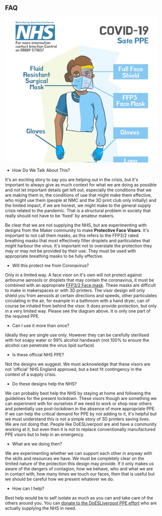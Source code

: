
## FAQ

![NHS PPE Diagram](images/ppe-diagram2.png)

 * How Do We Talk About This?

It's an exciting story to say you are helping out in the crisis, but it's important to always give as much context for what we are doing as possible and not let important details get left out, especially the conditions that we are making them in, the conditions of use that might make them effective, who might use them (people at NMC and the 3D print club only initially) and the limited impact, if we are honest, we might make to the general supply crisis related to the pandemic. That is a structural problem in society that really should not have to be 'fixed' by amateur makers. 

Be clear that we are not supplying the NHS, but are experimenting with designs from the Maker community to make **Protective Face Visors**. It's important to not call them masks, as this refers to the FFP3/2 rated breathing masks that most effectively filter droplets and particulates that might harbour the virus. It's important not to overstate the protection they may or may not be provided by their use. They must be used with appropriate breathing masks to be fully effective.


 * Will this protect me from Coronavirus?

 Only in a limited way. A face visor on it's own will not protect against airbourne aerosols or droplets that may contain the coronavirus, it must be combined with an appropriate [FFP3/2 Face mask](https://www.3m.co.uk/3M/en_GB/company-uk/3m-products/~/3M-Disposable-Respirators-8300-Series/). These masks are difficult to make in makerspaces or with 3D printers. The visor design will only shield you from aerosols at certain directions and speeds, other particulates circulating in the air, for example in a bathroom with a hand dryer, can of course be inhaled from behind the visor. It does provide protection, but only in a very limited way. Please see the diagram above. It is only one part of the required PPE.
 * Can I use it more than once?

 Ideally they are single use only. However they can be carefully sterilised with hot soapy water or 99% alcohol handwash (not 100% to ensure the alcohol can penetrate the virus lipid surface)
 * Is these official NHS PPE?

 Not the designs we suggest. We must acknowledge that these visors are not 'official' NHS England approved, but a best fit contingency in the context of a supply crisis.
 * Do these designs help the NHS?

 We can probably best help the NHS by staying at home and following the guidelines for the present lockdown. These visors though are something we can experiment with for ourselves if we need to work or shop near others and potentially use post-lockdown in the absence of more appropriate PPE. If we can help the critical demand for PPE by not adding to it, it's helpful but we must understand this is not a simple story of 3D printers saving lives. We are not doing that. People like DoESLiverpool are and have a community working at it, but even then it is not to replace conventionally manufactured PPE visors but to help in an emergency.
 * What are we doing then?

 We are experimenting whether we can support each other in anyway with the skills and resources we have. We must be completely clear on the limited nature of the protection this design may provide. If it only makes us aware of the dangers of contagion, how we behave, who and what we are in contact with, how many times we touch our faces, then that is useful but we should be careful how we present whatever we do.
 * How can I help?

 Best help would be to self isolate as much as you can and take care of the others around you.
 You can [donate to the DoESLiverpool PPE effort](https://www.gofundme.com/f/get-visors-into-the-hands-of-healthcare-workers) who are actually supplying the NHS in need.
